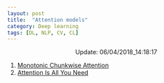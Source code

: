 ```yaml
---
layout: post
title:  "Attention models"
category: Deep learning
tags: [DL, NLP, CV, CL]
---
```






<center> Update: 06/04/2018_14:18:17</center>

  	
1. [ Monotonic Chunkwise Attention](https://rawgit.com/elbayadm/PaperNotes/master/notes/attention/2017-Monotonic-Chunkwise-Attention.html)
2. [ Attention Is All You Need](https://rawgit.com/elbayadm/PaperNotes/master/notes/attention/2017-Attention-Is-All-You-Need.html)
